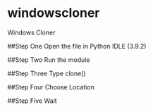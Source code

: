# windowscloner
Windows Cloner

##Step One
Open the file in Python IDLE (3.9.2)

##Step Two
Run the module

##Step Three
Type clone()

##Step Four
Choose Location

##Step Five
Wait
